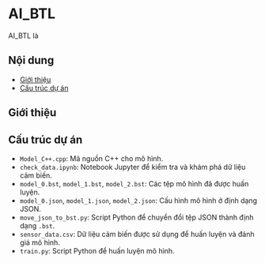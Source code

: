 # AI_BTL

AI_BTL là

## Nội dung

- [Giới thiệu](#giới-thiệu)
- [Cấu trúc dự án](#cấu-trúc-dự-án)

## Giới thiệu

## Cấu trúc dự án

- `Model_C++.cpp`: Mã nguồn C++ cho mô hình.
- `check_data.ipynb`: Notebook Jupyter để kiểm tra và khám phá dữ liệu cảm biến.
- `model_0.bst`, `model_1.bst`, `model_2.bst`: Các tệp mô hình đã được huấn luyện.
- `model_0.json`, `model_1.json`, `model_2.json`: Cấu hình mô hình ở định dạng JSON.
- `move_json_to_bst.py`: Script Python để chuyển đổi tệp JSON thành định dạng `.bst`.
- `sensor_data.csv`: Dữ liệu cảm biến được sử dụng để huấn luyện và đánh giá mô hình.
- `train.py`: Script Python để huấn luyện mô hình.
